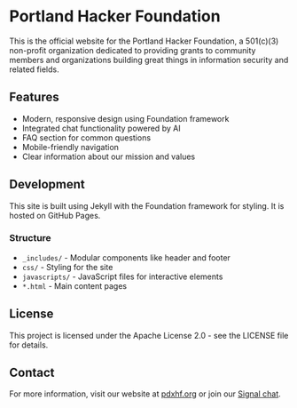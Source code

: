 # Portland Hacker Foundation

This is the official website for the Portland Hacker Foundation, a 501(c)(3) non-profit organization dedicated to providing grants to community members and organizations building great things in information security and related fields.

## Features

- Modern, responsive design using Foundation framework
- Integrated chat functionality powered by AI
- FAQ section for common questions
- Mobile-friendly navigation
- Clear information about our mission and values

## Development

This site is built using Jekyll with the Foundation framework for styling. It is hosted on GitHub Pages.

### Structure

- `_includes/` - Modular components like header and footer
- `css/` - Styling for the site
- `javascripts/` - JavaScript files for interactive elements
- `*.html` - Main content pages

## License

This project is licensed under the Apache License 2.0 - see the LICENSE file for details.

## Contact

For more information, visit our website at [pdxhf.org](https://pdxhf.org) or join our [Signal chat](https://signal.group/#CjQKICe1IhiChi74GgLGJql1-YcUndkMvRtniTkAygWVlaSWEhAXFtsQRFJPPxtXyodsPbou).
